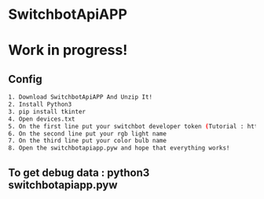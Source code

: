 # SwitchbotApiAPP
# Work in progress!
## Config
```sh
1. Download SwitchbotApiAPP And Unzip It!
2. Install Python3
3. pip install tkinter
4. Open devices.txt
5. On the first line put your switchbot developer token (Tutorial : https://github.com/OpenWonderLabs/SwitchBotAPI/blob/main/README.md#getting-started)
6. On the second line put your rgb light name
7. On the third line put your color bulb name
8. Open the switchbotapiapp.pyw and hope that everything works!
```
## To get debug data : python3 switchbotapiapp.pyw
